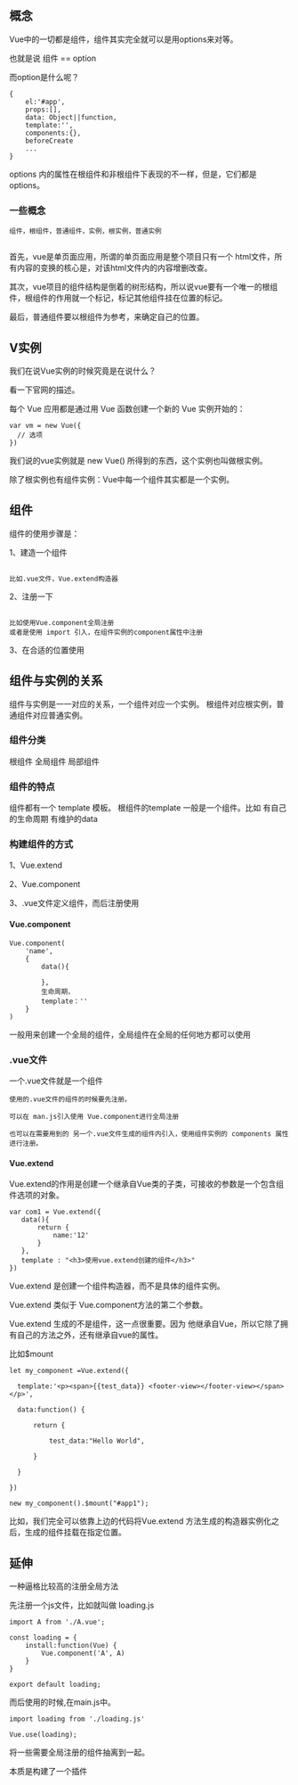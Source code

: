 ## 概念

Vue中的一切都是组件，组件其实完全就可以是用options来对等。

也就是说 组件 == option

而option是什么呢？


```
{
    el:'#app',
    props:[],
    data: Object||function,
    template:'',
    components:{},
    beforeCreate
    ...
}

```

options 内的属性在根组件和非根组件下表现的不一样，但是，它们都是options。



### 一些概念

```
组件，根组件，普通组件，实例，根实例，普通实例


```

首先，vue是单页面应用，所谓的单页面应用是整个项目只有一个 html文件，所有内容的变换的核心是，对该html文件内的内容增删改查。


其次，vue项目的组件结构是倒着的树形结构，所以说vue要有一个唯一的根组件，根组件的作用就一个标记，标记其他组件挂在位置的标记。

最后，普通组件要以根组件为参考，来确定自己的位置。



## V实例

我们在说Vue实例的时候究竟是在说什么？


看一下官网的描述。

每个 Vue 应用都是通过用 Vue 函数创建一个新的 Vue 实例开始的：

```
var vm = new Vue({
  // 选项
})

```

我们说的vue实例就是 new Vue() 所得到的东西，这个实例也叫做根实例。

除了根实例也有组件实例：Vue中每一个组件其实都是一个实例。

## 组件

组件的使用步骤是：

1、建造一个组件 

```

比如.vue文件，Vue.extend构造器

```
2、注册一下 

```

比如使用Vue.component全局注册
或者是使用 import 引入，在组件实例的component属性中注册

```

3、在合适的位置使用

## 组件与实例的关系

组件与实例是一一对应的关系，一个组件对应一个实例。
根组件对应根实例，普通组件对应普通实例。

### 组件分类

根组件 全局组件 局部组件



### 组件的特点

组件都有一个 template 模板。 根组件的template 一般是一个组件。比如 <App/>
有自己的生命周期
有维护的data


### 构建组件的方式

1、Vue.extend

2、Vue.component

3、.vue文件定义组件，而后注册使用


#### Vue.component

```
Vue.component(
    'name',
    {
        data(){

        },
        生命周期，
        template：''
    }
)

```

一般用来创建一个全局的组件，全局组件在全局的任何地方都可以使用

### .vue文件

一个.vue文件就是一个组件

```
使用的.vue文件的组件的时候要先注册。

可以在 man.js引入使用 Vue.component进行全局注册

也可以在需要用到的 另一个.vue文件生成的组件内引入，使用组件实例的 components 属性进行注册。

```

#### Vue.extend

Vue.extend的作用是创建一个继承自Vue类的子类，可接收的参数是一个包含组件选项的对象。

```
var com1 = Vue.extend({
   data(){
       return {
           name:'12'
       }
   },
   template : "<h3>使用vue.extend创建的组件</h3>"   
})

```

Vue.extend 是创建一个组件构造器，而不是具体的组件实例。

Vue.extend 类似于 Vue.component方法的第二个参数。


Vue.extend 生成的不是组件，这一点很重要。因为 他继承自Vue，所以它除了拥有自己的方法之外，还有继承自vue的属性。

比如$mount

```
let my_component =Vue.extend({

  template:'<p><span>{{test_data}} <footer-view></footer-view></span></p>',

  data:function() {

      return {

          test_data:"Hello World",

      }

  }

})

new my_component().$mount("#app1");

```

比如，我们完全可以依靠上边的代码将Vue.extend 方法生成的构造器实例化之后，生成的组件挂载在指定位置。








## 延伸

一种逼格比较高的注册全局方法

先注册一个js文件，比如就叫做 loading.js
```
import A from './A.vue';

const loading = {
    install:function(Vue) {
        Vue.component('A', A)
    }
}

export default loading;

```

而后使用的时候,在main.js中。

```
import loading from './loading.js'

Vue.use(loading);

```

将一些需要全局注册的组件抽离到一起。

本质是构建了一个插件





















